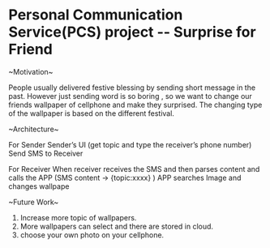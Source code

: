 # Personal Communication Service(PCS) project -- Surprise for Friend 

~Motivation~

People usually delivered festive blessing by sending short message in the past.
However just sending word is so boring , so we want to change our friends wallpaper of cellphone and make they surprised.
The changing type of the wallpaper is based on the different festival.

~Architecture~

For Sender
  Sender’s UI (get topic and type the receiver’s phone number) 
  Send SMS to Receiver

For Receiver
  When receiver receives the SMS and then parses content and calls the APP (SMS content →  {topic:xxxx} )
  APP searches Image and changes wallpape

~Future Work~
1. Increase more topic of wallpapers.
2. More wallpapers can select and there are stored in cloud.
3. choose your own photo on your cellphone.
